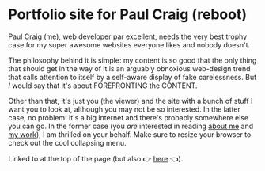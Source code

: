 # Portfolio site for Paul Craig (reboot)

Paul Craig (me), web developer par excellent, needs the very best trophy case for my super awesome websites everyone likes and nobody doesn't.

The philosophy behind it is simple: my content is so good that the only thing that should get in the way of it is an arguably obnoxious web-design trend that calls attention to itself by a self-aware display of fake carelessness. But _I_ would say that it's about FOREFRONTING the CONTENT.

Other than that, it's just you (the viewer) and the site with a bunch of stuff I want you to look at, although you may not be so interested. In the latter case, no problem: it's a big internet and there's probably somewhere else you can go. In the former case (you _are_ interested in reading [about me](https://pcraig3.ca/about) and [my work](https://pcraig3.ca/work)), I am thrilled on your behalf. Make sure to resize your browser to check out the cool collapsing menu.

Linked to at the top of the page (but also 👉 [here](https://pcraig3.ca) 👈).
